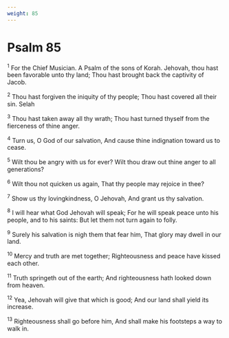 ```yaml
---
weight: 85
---
```


# Psalm 85

<sup>1</sup> For the Chief Musician. A Psalm of the sons of Korah. Jehovah, thou hast been favorable unto thy land; Thou hast brought back the captivity of Jacob. 

<sup>2</sup> Thou hast forgiven the iniquity of thy people; Thou hast covered all their sin. Selah 

<sup>3</sup> Thou hast taken away all thy wrath; Thou hast turned thyself from the fierceness of thine anger. 

<sup>4</sup> Turn us, O God of our salvation, And cause thine indignation toward us to cease. 

<sup>5</sup> Wilt thou be angry with us for ever? Wilt thou draw out thine anger to all generations? 

<sup>6</sup> Wilt thou not quicken us again, That thy people may rejoice in thee? 

<sup>7</sup> Show us thy lovingkindness, O Jehovah, And grant us thy salvation. 

<sup>8</sup> I will hear what God Jehovah will speak; For he will speak peace unto his people, and to his saints: But let them not turn again to folly. 

<sup>9</sup> Surely his salvation is nigh them that fear him, That glory may dwell in our land. 

<sup>10</sup> Mercy and truth are met together; Righteousness and peace have kissed each other. 

<sup>11</sup> Truth springeth out of the earth; And righteousness hath looked down from heaven. 

<sup>12</sup> Yea, Jehovah will give that which is good; And our land shall yield its increase. 

<sup>13</sup> Righteousness shall go before him, And shall make his footsteps a way to walk in. 


